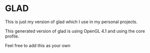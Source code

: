 # GLAD

This is just my version of glad which I use in my personal projects.

This generated version of glad is using OpenGL 4.1 and using the core profile. 

Feel free to add this as your own